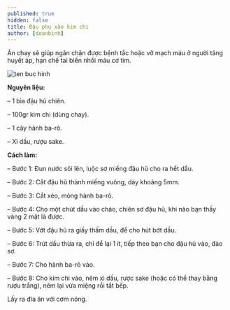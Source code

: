 ```yaml
---
published: true
hidden: false
title: Đậu phụ xào kim chi 
author: [doanbinh] 
---
```

 Ăn chay sẽ giúp ngăn chặn được bệnh tắc hoặc vỡ mạch máu ở người tăng huyết áp, hạn chế tai biến nhồi máu cơ tim.

![ten buc hinh](https://media.cooky.vn/recipe/g1/2496/s800x500/recipe2496-635701462533198061.jpg "ten buc hinh")

**Nguyên liệu:**

– 1 bìa đậu hũ chiên.

– 100gr kim chi (dùng chay).

– 1 cây hành ba-rô.

– Xì dầu, rượu sake.

**Cách làm:**

– Bước 1: Đun nước sôi lên, luộc sơ miếng đậu hũ cho ra hết dầu.

– Bước 2: Cắt đậu hũ thành miếng vuông, dày khoảng 5mm.

– Bước 3: Cắt xéo, mỏng hành ba-rô.

– Bước 4: Cho một chút dầu vào chảo, chiên sơ đậu hũ, khi nào bạn thấy vàng 2 mặt là được.

– Bước 5: Vớt đậu hũ ra giấy thấm dầu, để cho hút bớt dầu.

– Bước 6: Trút dầu thừa ra, chỉ để lại 1 ít, tiếp theo bạn cho đậu hũ vào, đảo sơ.

– Bước 7: Cho hành ba-rô vào.

– Bước 8: Cho kim chi vào, nêm xì dầu, rược sake (hoặc có thể thay bằng rượu trắng), nêm lại vừa miệng rồi tắt bếp.

Lấy ra đĩa ăn với cơm nóng.